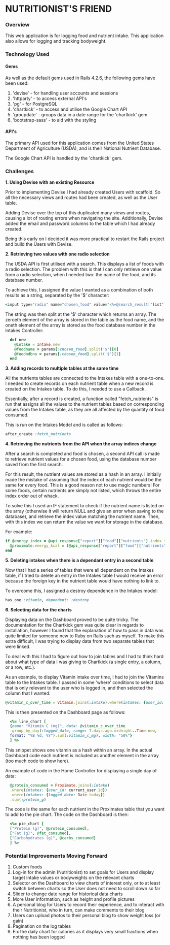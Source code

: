 # NUTRITIONIST'S FRIEND

### Overview

This web application is for logging food and nutrient intake. This
application also allows for logging and tracking bodyweight.


### Technology Used

#### Gems

As well as the default gems used in Rails 4.2.6, the following gems have been
used:

1. 'devise' - for handling user accounts and sessions
2. 'httparty' - to access external API's
3. 'pg' - for PostgreSQL
4. 'chartkick' - to access and utilise the Google Chart API
5. 'groupdate' - groups data in a date range for the 'chartkick' gem
5. 'bootstrap-sass' - to aid with the styling

#### API's

The primary API used for this application comes from the United States
Department of Agriculture (USDA), and is their National Nutrient Database.

The Google Chart API is handled by the 'chartkick' gem.


### Challenges

**1. Using Devise with an existing Resource**

  Prior to implementing Devise I had already created Users with scaffold. So
  all the necessary views and routes had been created, as well as the User table.

  Adding Devise over the top of this duplicated many views and routes, causing a
  lot of routing errors when navigating the site. Additionally, Devise added the
  email and password columns to the table which I had already created.

  Being this early on I decided it was more practical to restart the Rails
  project and build the Users with Devise.

**2. Retrieving two values with one radio selection**

  The USDA API is first utilised with a search. This displays a list of foods
  with a radio selection. The problem with this is that I can only retrieve one
  value from a radio selection, when I needed two: the name of the food, and its
  database number.

  To achieve this, I assigned the value I wanted as a combination of both
  results as a string, separated by the '$' character:

```ruby
<input type="radio" name="chosen_food" value="<%=@search_result["list"]["item"][i]["name"]%>$<%= @search_result["list"]["item"][i]["ndbno"]%>">
```

  The string was then split at the '$' character which returns an array. The
  zeroeth element of the array is stored in the table as the food name, and the
  oneth element of the array is stored as the food database number in the Intakes
  Controller:

```ruby
  def new
    @intake = Intake.new
    @foodname = params[:chosen_food].split('$')[0]
    @foodndbno = params[:chosen_food].split('$')[1]
  end
```

**3. Adding records to multiple tables at the same time**

  All the nutrients tables are connected to the Intakes table with a one-to-one.
  I needed to create records on each nutrient table when a new record is created
  on the Intakes table. To do this, I needed to use a Callback.

  Essentially, after a record is created, a function called "fetch_nutrients" is
  run that assigns all the values to the nutrient tables based on corresponding
  values from the Intakes table, as they are all affected by the quantity of food
  consumed.

  This is run on the Intakes Model and is called as follows:

```ruby
after_create :fetch_nutrients
```

**4. Retrieving the nutrients from the API when the array indices change**

  After a search is completed and food is chosen, a second API call is made to
  retrieve nutrient values for a chosen food, using the database number saved from
  the first search.

  For this result, the nutrient values are stored as a hash in an array. I
  initially made the mistake of assuming that the index of each nutrient would
  be the same for every food. This is a good reason not to use magic numbers!
  For some foods, certain nutrients are simply not listed, which throws the entire
  index order out of whack.

  To solve this I used an IF statement to check if the nutrient name is listed on
  the array (otherwise it will return NULL and give an error when saving to the
  database), and retrieve the index value matching the nutrient name. Then,
  with this index we can return the value we want for storage in the database.

  For example:

```ruby
if @energy_index = @api_response["report"]["food"]["nutrients"].index {|h| h["name"] == "Energy"}
  @proximate.energy_kcal = (@api_response["report"]["food"]["nutrients"][@energy_index]["value"].to_f)*(self.consumed_qty.to_f/100)
end
```

**5. Deleting intakes when there is a dependant entry in a second table**

  Now that I had a series of tables that were all dependent on the Intakes table,
  if I tried to delete an entry in the Intakes table I would receive an error
  because the foreign key in the nutrient table would have nothing to link to.

  To overcome this, I assigned a destroy dependence in the Intakes model:

```ruby
has_one :vitamin, dependent: :destroy
```

**6. Selecting data for the charts**

  Displaying data on the Dashboard proved to be quite tricky. The documentation
  for the Chartkick gem was quite clear in regards to installation, however I
  found that the explanation of how to pass in data was quite limited for
  someone new to Ruby on Rails such as myself. To make this extra difficult,
  I was trying to display data from two separate tables that were linked.

  To deal with this I had to figure out how to join tables and I had to think hard
  about what type of data I was giving to Chartkick (a single entry, a column, or a
  row, etc.).

  As an example, to display Vitamin intake over time, I had to join the Vitamins
  table to the Intakes table. I passed in some 'where' conditions to select
  data that is only relevant to the user who is logged in, and then selected the
  column that I wanted:

```ruby
@vitamin_c_over_time = Vitamin.joins(:intake).where(intakes: {user_id: current_user.id}).select("vitamin_c_mg")
```

  This is then presented on the Dashboard page as follows:

```ruby
  <%= line_chart [
  {name: "Vitamin C (mg)", data: @vitamin_c_over_time
  .group_by_day(:logged_date, range: 7.days.ago.midnight..Time.now,
  format: "%B %d, %Y").sum(:vitamin_c_mg), width: "50%"}
  ] %>
```

  This snippet shows one vitamin as a hash within an array. In the actual
  Dashboard code each nutrient is included as another element in the array (too
  much code to show here).

  An example of code in the Home Controller for displaying a single day of data:

```ruby
  @protein_consumed = Proximate.joins(:intake)
  .where(intakes: {user_id: current_user.id})
  .where(intakes: {logged_date: Date.today})
  .sum(:protein_g)
```

  The code is the same for each nutrient in the Proximates table that you want to
  add to the pie chart. The code on the Dashboard is then:

```ruby
  <%= pie_chart [
  ["Protein (g)", @protein_consumed],
  ["Fat (g)", @fat_consumed],
  ["Carbohydrates (g)", @carbs_consumed]
  ] %>
```


### Potential Improvements Moving Forward

1. Custom foods
2. Log-in for the admin (Nutritionist) to set goals for Users and display
target intake values or bodyweights on the relevant charts
3. Selector on the Dashboard to view charts of interest only, or to at least
switch between charts so the User does not need to scroll down so far
4. Slider to change date range for historical data charts
5. More User information, such as height and profile pictures
6. A personal blog for Users to record their experience, and to interact with
their Nutritionist, who in turn, can make comments to their blog
7. Users can upload photos to their personal blog to show weight loss (or gain)
8. Pagination on the log tables
9. Fix the daily chart for calories as it displays very small fractions
when nothing has been logged
